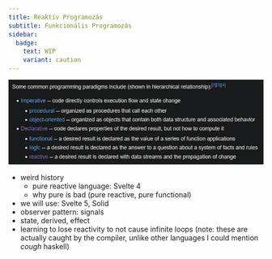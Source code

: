 ```yaml
---
title: Reaktív Programozás
subtitle: Funkcionális Programozás
sidebar:
  badge:
    text: WIP
    variant: caution
---
```


![programming paradigms](/src/assets/programming_paradigms.png)

- weird history
  - pure reactive language: Svelte 4
  - why pure is bad (pure reactive, pure functional)
- we will use: Svelte 5, Solid
- observer pattern: signals
- state, derived, effect
- learning to lose reactivity to not cause infinite loops (note: these are actually caught by the compiler, unlike other languages I could mention *cough* haskell)
